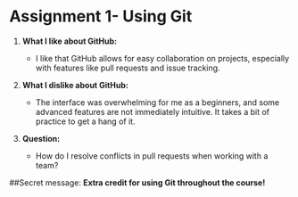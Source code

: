 # Assignment 1- Using Git

1. **What I like about GitHub:**
   - I like that GitHub allows for easy collaboration on projects, especially with features like pull requests and issue tracking.

2. **What I dislike about GitHub:**
   - The interface was overwhelming for me as a beginners, and some advanced features are not immediately intuitive. It takes a bit of practice to get a hang of it. 

3. **Question:**
   - How do I resolve conflicts in pull requests when working with a team?

##Secret message: 
**Extra credit for using Git throughout the course!** 